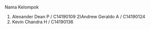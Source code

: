 Nama Kelompok
1) Alexander Dean P / C14190109
2)Andrew Geraldo A / C14190124
3) Kevin Chandra H   / C14190136
